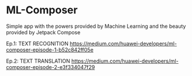 # ML-Composer
Simple app with the powers provided by Machine Learning and the beauty provided by Jetpack Compose

Ep.1: TEXT RECOGNITION
https://medium.com/huawei-developers/ml-composer-episode-1-b52c842ff05e

Ep.2: TEXT TRANSLATION
https://medium.com/huawei-developers/ml-composer-episode-2-e3f334047f29
